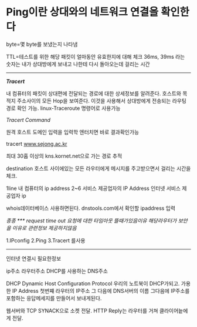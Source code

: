 Ping이란 상대와의 네트워크 연결을 확인한다
===

byte=몇 byte를 보냈는지 나타냄

TTL=테스트를 위한 해당 패킷이 얼마동안 유효한지에 대해 체크
36ms, 39ms 라는 숫자는 내가 상대방에게 보내고 나한테 다시 돌아오는데 걸리는 시간


---------------------------------------

***Tracert***

내 컴퓨터의 패킷이 상대편에 전달되는 경로에 대한 상세정보를 알려준다.
호스트와 목적지 주소사이의 모든 Hop을 보여준다.
이것을 사용해서 상대방에게 전송되는 라우팅 경로 확인 가능.
linux-Traceroute 명령어로 사용가능

*Tracert Command*

원격 호스트 도메인 입력을 입력학 엔터치면 바로 결과확인가능

tracert www.sejong.ac.kr

최대 30홉 이상의 kns.kornet.net으로 가는 경로 추적

destination 호스트 사이에있는 모든 라우터에게 메시지를 주고받으면서 걸리는 시간을 체크.

1line 내 컴퓨터의 ip address
2~6 서비스 제공업자의 IP Address 인터넷 서비스 제공업자 ip

whois데이터베이스 사용하면된다.
dnstools.com에서 확인할 ipaddress 입력 

*종종 *** request time out 요청에 대한 타임아웃 뜰때가있음이유 해당라우터가 보안을 이유로 관련정보 제공하지않음*

1.IPconfig
2.Ping
3.Tracert 를사용

---------------------------------------

인터넷 연결시 필요한정보

ip주소
라우터주소
DHCP를 사용하는 DNS주소

DHCP Dynamic Host Configuration Protocol
우리의 노트북이 DHCP가되고. 가용한 IP Address 첫번쨰 라우터의 IP주소 그 다음에 DNS서버의 이름 그다음에 IP주소를 포함하는 응답메세지를 만들어서 보내게된다.

웹서버와 TCP SYNACK으로 소켓 전달.
HTTP Reply는 라우터를 거쳐 클라이어늩에게 전달.
